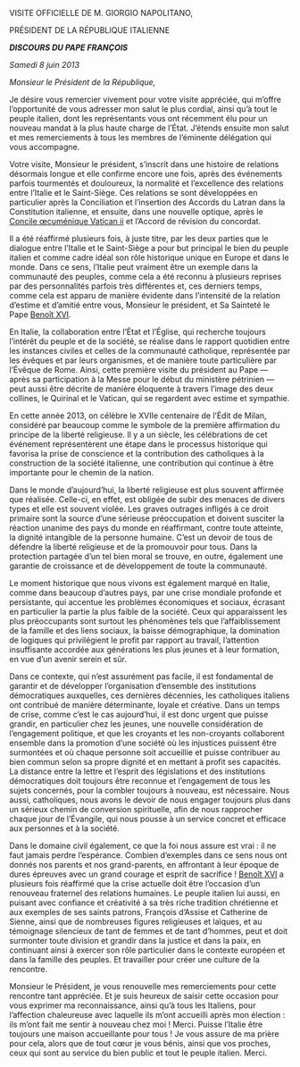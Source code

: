 VISITE OFFICIELLE DE M. GIORGIO NAPOLITANO,

PRÉSIDENT DE LA RÉPUBLIQUE ITALIENNE

***DISCOURS DU PAPE FRANÇOIS***

*Samedi 8 juin 2013*

*Monsieur le Président de la République,*

Je désire vous remercier vivement pour votre visite appréciée, qui m’offre l’opportunité de vous adresser mon salut le plus cordial, ainsi qu’à tout le peuple italien, dont les représentants vous ont récemment élu pour un nouveau mandat à la plus haute charge de l’État. J’étends ensuite mon salut et mes remerciements à tous les membres de l’éminente délégation qui vous accompagne.

Votre visite, Monsieur le président, s’inscrit dans une histoire de relations désormais longue et elle confirme encore une fois, après des événements parfois tourmentés et douloureux, la normalité et l’excellence des relations entre l’Italie et le Saint-Siège. Ces relations se sont développées en particulier après la Conciliation et l’insertion des Accords du Latran dans la Constitution italienne, et ensuite, dans une nouvelle optique, après le [Concile œcuménique Vatican ii](http://www.vatican.va/archive/hist_councils/ii_vatican_council/index_fr.htm) et l’Accord de révision du concordat.

Il a été réaffirmé plusieurs fois, à juste titre, par les deux parties que le dialogue entre l’Italie et le Saint-Siège a pour but principal le bien du peuple italien et comme cadre idéal son rôle historique unique en Europe et dans le monde. Dans ce sens, l’Italie peut vraiment être un exemple dans la communauté des peuples, comme cela a été reconnu à plusieurs reprises par des personnalités parfois très différentes et, ces derniers temps, comme cela est apparu de manière évidente dans l’intensité de la relation d’estime et d’amitié entre vous, Monsieur le président, et Sa Sainteté le Pape [Benoît XVI](http://www.vatican.va/holy_father/benedict_xvi/index_fr.htm).

En Italie, la collaboration entre l’État et l’Église, qui recherche toujours l’intérêt du peuple et de la société, se réalise dans le rapport quotidien entre les instances civiles et celles de la communauté catholique, représentée par les évêques et par leurs organismes, et de manière toute particulière par l’Évêque de Rome. Ainsi, cette première visite du président au Pape — après sa participation à la Messe pour le début du ministère pétrinien — peut aussi être décrite de manière éloquente à travers l’image des deux collines, le Quirinal et le Vatican, qui se regardent avec estime et sympathie.

En cette année 2013, on célèbre le XVIIe centenaire de l’Édit de Milan, considéré par beaucoup comme le symbole de la première affirmation du principe de la liberté religieuse. Il y a un siècle, les célébrations de cet événement représentèrent une étape dans le processus historique qui favorisa la prise de conscience et la contribution des catholiques à la construction de la société italienne, une contribution qui continue à être importante pour le chemin de la nation.

Dans le monde d’aujourd’hui, la liberté religieuse est plus souvent affirmée que réalisée. Celle-ci, en effet, est obligée de subir des menaces de divers types et elle est souvent violée. Les graves outrages infligés à ce droit primaire sont la source d’une sérieuse préoccupation et doivent susciter la réaction unanime des pays du monde en réaffirmant, contre toute atteinte, la dignité intangible de la personne humaine. C’est un devoir de tous de défendre la liberté religieuse et de la promouvoir pour tous. Dans la protection partagée d’un tel bien moral se trouve, en outre, également une garantie de croissance et de développement de toute la communauté.

Le moment historique que nous vivons est également marqué en Italie, comme dans beaucoup d’autres pays, par une crise mondiale profonde et persistante, qui accentue les problèmes économiques et sociaux, écrasant en particulier la partie la plus faible de la société. Ceux qui apparaissent les plus préoccupants sont surtout les phénomènes tels que l’affaiblissement de la famille et des liens sociaux, la baisse démographique, la domination de logiques qui privilégient le profit par rapport au travail, l’attention insuffisante accordée aux générations les plus jeunes et à leur formation, en vue d’un avenir serein et sûr.

Dans ce contexte, qui n’est assurément pas facile, il est fondamental de garantir et de développer l’organisation d’ensemble des institutions démocratiques auxquelles, ces dernières décennies, les catholiques italiens ont contribué de manière déterminante, loyale et créative. Dans un temps de crise, comme c’est le cas aujourd’hui, il est donc urgent que puisse grandir, en particulier chez les jeunes, une nouvelle considération de l’engagement politique, et que les croyants et les non-croyants collaborent ensemble dans la promotion d’une société où les injustices puissent être surmontées et où chaque personne soit accueillie et puisse contribuer au bien commun selon sa propre dignité et en mettant à profit ses capacités. La distance entre la lettre et l’esprit des législations et des institutions démocratiques doit toujours être reconnue et l’engagement de tous les sujets concernés, pour la combler toujours à nouveau, est nécessaire. Nous aussi, catholiques, nous avons le devoir de nous engager toujours plus dans un sérieux chemin de conversion spirituelle, afin de nous rapprocher chaque jour de l’Évangile, qui nous pousse à un service concret et efficace aux personnes et à la société.

Dans le domaine civil également, ce que la foi nous assure est vrai : il ne faut jamais perdre l’espérance. Combien d’exemples dans ce sens nous ont donnés nos parents et nos grand-parents, en affrontant à leur époque de dures épreuves avec un grand courage et esprit de sacrifice ! [Benoît XVI](http://www.vatican.va/holy_father/benedict_xvi/index_fr.htm) a plusieurs fois réaffirmé que la crise actuelle doit être l’occasion d’un renouveau fraternel des relations humaines. Le peuple italien lui aussi, en puisant avec confiance et créativité à sa très riche tradition chrétienne et aux exemples de ses saints patrons, François d’Assise et Catherine de Sienne, ainsi que de nombreuses figures religieuses et laïques, et au témoignage silencieux de tant de femmes et de tant d’hommes, peut et doit surmonter toute division et grandir dans la justice et dans la paix, en continuant ainsi à exercer son rôle particulier dans le contexte européen et dans la famille des peuples. Et travailler pour créer une culture de la rencontre.

Monsieur le Président, je vous renouvelle mes remerciements pour cette rencontre tant appréciée. Et je suis heureux de saisir cette occasion pour vous exprimer ma reconnaissance, ainsi qu’à tous les Italiens, pour l’affection chaleureuse avec laquelle ils m’ont accueilli après mon élection : ils m’ont fait me sentir à nouveau chez moi ! Merci. Puisse l’Italie être toujours une maison accueillante pour tous ! Je vous assure de ma prière pour cela, alors que de tout cœur je vous bénis, ainsi que vos proches, ceux qui sont au service du bien public et tout le peuple italien. Merci.